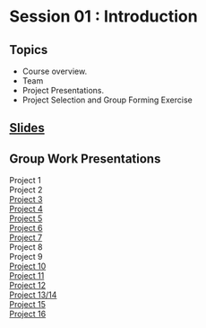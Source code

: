 # Session 01 : Introduction

## Topics
- Course overview.
- Team
- Project Presentations.
- Project Selection and Group Forming Exercise

## [Slides](https://docs.google.com/presentation/d/16nDQS8sDia2XBEdwZ_mqv1QTPmGIJxebXJhykuQ8zpk/edit?usp=sharing)


## Group Work Presentations

Project 1  
Project 2  
[Project 3](https://docs.google.com/presentation/d/18EQVsArbtcUw5e7bggkLfDI4_y--3e0NpsxJ6_QOrmA/edit?usp=sharing)  
[Project 4](https://docs.google.com/presentation/d/1wIByGzQ6Izi6v1hxZEMKc1Q7ODSC13LSiLezoKvNDnM/edit?usp=sharing)  
[Project 5](https://docs.google.com/presentation/d/162X1AsPg1Xar1Z5mG0tQcAYWO8RPToc0CxkxU-WD6nc/edit?usp=sharing)  
[Project 6]()  
[Project 7](https://docs.google.com/presentation/d/1khNd3oBqg_7unaaXYKbdC9M3cu1RY90axTV6SgdBgc0/edit?usp=sharing)  
Project 8  
Project 9  
[Project 10](https://docs.google.com/presentation/d/1zgL4UPaw7Fkbua9vx_LR1ZCujfx0RFCsb0-l50heUNU/edit?usp=sharing)  
[Project 11](https://docs.google.com/presentation/d/1vGkwTBySDQxaqHv7FaunsdQGR4QtE10NMl07IVQtddU/edit?usp=sharing)  
[Project 12](https://docs.google.com/presentation/d/1YSkaK88EmScG-LbXKTVGhq7jx_rGW6ih2ZfPb2cF34E/edit?usp=sharing)  
[Project 13/14](https://docs.google.com/presentation/d/1evhGrac84vArm2xgId0HkgfJYLtsVeWgucb5b552JRg/edit?usp=sharing)  
[Project 15](https://docs.google.com/presentation/d/1_p3gAIs0-Z_gC_dNxzknFtIhl6Wv92vKGK7jp6AAdfs/edit?usp=sharing)  
[Project 16](https://docs.google.com/presentation/d/16XDRMI3J_KpruMa6Td0NSd-eJJ8erBrln8F8KdUylHs/edit?usp=sharing)  
